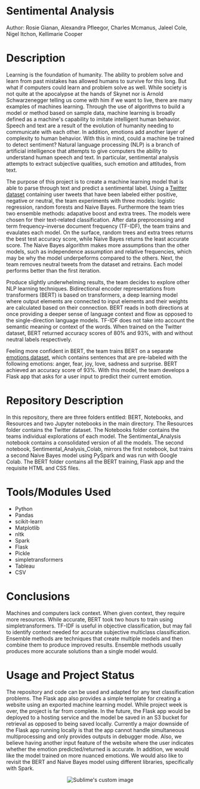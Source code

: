 # Sentimental Analysis

Author:  Rosie Gianan, Alexandra Pfleegor, Charles Mcmanus, Jaleel Cole, Nigel Itchon,  Kellimarie Cooper

# Description

Learning is the foundation of humanity. The ability to problem solve and learn from past mistakes has allowed humans to survive for this long. But what if computers could learn and problem solve as well. While society is not quite at the apocalypse at the hands of Skynet nor is Arnold Schwarzenegger telling us come with him if we want to live, there are many examples of machines learning. Through the use of algorithms to build a model or method based on sample data, machine learning is broadly defined as a machine's capability to imitate intelligent human behavior. Speech and text are a result of the evolution of humanity needing to communicate with each other. In addition, emotions add another layer of complexity to human behavior. With this in mind, could a machine be trained to detect sentiment? Natural language processing (NLP) is a branch of artificial intelligence that attempts to give computers the ability to understand human speech and text. In particular, sentimental analysis attempts to extract subjective qualities, such emotion and attitudes, from text. 

The purpose of this project is to create a machine learning model that is able to parse through text and predict a sentimental label. Using a [Twitter dataset](https://www.kaggle.com/datasets/yasserh/twitter-tweets-sentiment-dataset) containing user tweets that have been labeled either positive, negative or neutral, the team experiments with three models: logistic regression, random forests and Naive Bayes. Furthermore the team tries two ensemble methods: adapative boost and extra trees. The models were chosen for their text-related classification. After data preprocessing and term frequency–inverse document frequency (TF-IDF), the team trains and evaulates each model. On the surface, random trees and extra trees returns the best test accuracy score, while Naive Bayes returns the least accurate score. The Naive Bayes algorithm makes more assumptions than the other models, such as independence assumption and relative frequencies, which may be why the model underpeforms compared to the others. Next, the team removes neutral tweets from the dataset and retrains. Each model performs better than the first iteration.

Produce slightly underwhelming results, the team decides to explore other NLP learning techniques. Bidirectional encoder representations from transformers (BERT) is based on transformers, a deep learning model where output elements are connected to input elements and their weights are calculated based on their connection. BERT reads in both directions at once providing a deeper sense of language context and flow as opposed to the single-direction language models. TF-IDF does not take into account the semantic meaning or context of the words. When trained on the Twitter dataset, BERT returned accuracy scores of 80% and 93%, with and without neutral labels respectively. 

Feeling more confident in BERT, the team trains BERT on a separate [emotions dataset](https://www.kaggle.com/datasets/praveengovi/emotions-dataset-for-nlp), which contains sentences that are pre-labeled with the following emotions: anger, fear, joy, love, sadness and surprise. BERT achieved an accuracy score of 93%. With this model, the team develops a Flask app that asks for a user input to predict their current emotion.

# Repository Description

In this repository, there are three folders entitled: BERT, Notebooks, and Resources and two Jupyter notebooks in the main directory. The Resources folder contains the Twitter dataset. The Notebooks folder contains the teams individual explorations of each model. The Sentimental_Analysis notebook contains a consolidated version of all the models. The second notebook, Sentimental_Analysis_Colab, mirrors the first notebook, but trains a second Naive Bayes model using PySpark and was run with Google Colab. The BERT folder contains all the BERT training, Flask app and the requisite HTML and CSS files. 

# Tools/Modules Used
- Python
- Pandas
- scikit-learn
- Matplotlib
- nltk
- Spark
- Flask
- Pickle
- simpletransformers
- Tableau
- CSV

# Conclusions
Machines and computers lack context. When given context, they require more resources. While accurate, BERT took two hours to train using simpletransformers. TF-IDF is useful in objective classification, but may fail to identify context needed for accurate subjective multiclass classification. Ensemble methods are techniques that create multiple models and then combine them to produce improved results. Ensemble methods usually produces more accurate solutions than a single model would.

# Usage and Project Status
The repository and code can be used and adapted for any text classification problems. The Flask app also provides a simple template for creating a website using an exported machine learning model. While project week is over, the project is far from complete. In the future, the Flask app would be deployed to a hosting service and the model be saved in an S3 bucket for retrieval as opposed to being saved locally. Currently a major downside of the Flask app running locally is that the app cannot handle simultaneous multiprocessing and only provides outputs in debugger mode. Also, we believe having another input feature of the website where the user indicates whether the emotion predicted/returned is accurate. In addition, we would like the model trained on more nuanced emotions. We would also like to revisit the BERT and Naive Bayes model using different libraries, specifically with Spark.


<p align="center">
  <img src="https://user-images.githubusercontent.com/107419765/205708159-5cb5bb5e-d714-4027-907f-0d16925feaca.png" alt="Sublime's custom image"/>
</p>






